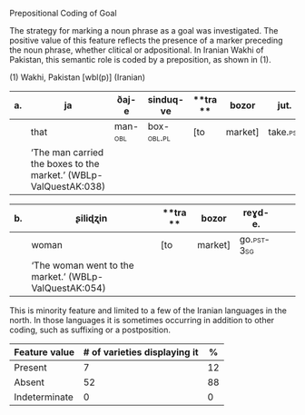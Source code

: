 Prepositional Coding of Goal

The strategy for marking a noun phrase as a goal was investigated. <span
id="_Hlk51060338" class="anchor"></span>The positive value of this
feature reflects the presence of a marker preceding the noun phrase,
whether clitical or adpositional. In Iranian Wakhi of Pakistan, this
semantic role is coded by a preposition, as shown in (1).

(1) <span id="_Ref12281344" class="anchor"></span>Wakhi, Pakistan
    \[wbl(p)\] (Iranian)

| a.  | ja                                                               | ðaj-e                                                 | sinduq-ve                                                | **tra ** | bozor    | jut.                                                   |
|-----|------------------------------------------------------------------|-------------------------------------------------------|----------------------------------------------------------|----------|----------|--------------------------------------------------------|
|     | that                                                             | man-<span style="font-variant:small-caps;">obl</span> | box-<span style="font-variant:small-caps;">obl.pl</span> | \[to     | market\] | take.<span style="font-variant:small-caps;">pst</span> |
|     | ‘The man carried the boxes to the market.’ (WBLp-ValQuestAK:038) |

| b.  | ʂiliɖʐin                                              | **tra ** | bozor    | reɣd-e.                                                  |     |     |
|-----|-------------------------------------------------------|----------|----------|----------------------------------------------------------|-----|-----|
|     | woman                                                 | \[to     | market\] | go.<span style="font-variant:small-caps;">pst-3sg</span> |     |     |
|     | ‘The woman went to the market.’ (WBLp-ValQuestAK:054) |

This is minority feature and limited to a few of the Iranian languages
in the north. In those languages it is sometimes occurring in addition
to other coding, such as suffixing or a postposition.

| Feature value | \# of varieties displaying it | %   |
|---------------|-------------------------------|-----|
| Present       | 7                             | 12  |
| Absent        | 52                            | 88  |
| Indeterminate | 0                             | 0   |


